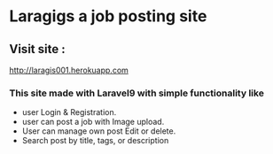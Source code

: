 # Laragigs a job posting site
## Visit site :
http://laragis001.herokuapp.com

### This site made with Laravel9 with simple functionality like
* user Login & Registration.
* user can post a job with Image upload.
* User can manage own post Edit or delete.
* Search post by title, tags, or description
